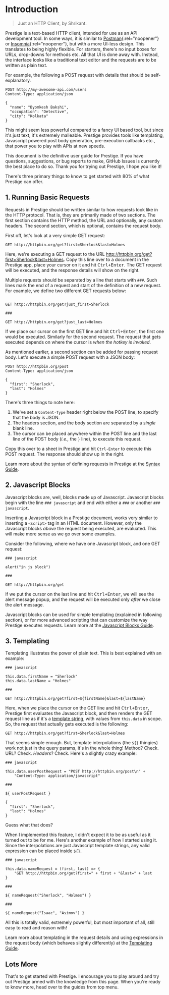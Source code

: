 # Introduction

> Just an HTTP Client, by Shrikant.

Prestige is a text-based HTTP client, intended for use as an API development tool. In some ways, it is similar to
[Postman](https://postman.co){:rel="noopener"} or [Insomnia](https://insomnia.rest){:rel="noopener"}, but with a more
UI-less design. This translates to being highly flexible. For starters, there's no input boxes for URLs, drop-downs for
methods etc. All that UI is done away with. Instead, the interface looks like a traditional text editor and the requests
are to be written as plain text.

For example, the following a POST request with details that should be self-explanatory.

```http
POST http://my-awesome-api.com/users
Content-Type: application/json

{
  "name": "Byomkesh Bakshi",
  "occupation": "Detective",
  "city": "Kolkata"
}
```

This might seem less powerful compared to a fancy UI based tool, but since it's just text, it's extremely malleable.
Prestige provides tools like templating, Javascript powered post body generation, pre-execution callbacks etc., that
power you to play with APIs at new speeds.

This document is the definitive user guide for Prestige. If you have questions, suggestions, or bug reports to make,
GitHub Issues is currently the best place to do so. Thank you for trying out Prestige, I hope you like it!

There's three primary things to know to get started with 80% of what Prestige can offer.

## 1. Running Basic Requests

Requests in Prestige should be written similar to how requests look like in the HTTP protocol. That is, they are
primarily made of two sections. The first section contains the HTTP method, the URL and optionally, any custom headers.
The second section, which is optional, contains the request body.

First off, let's look at a very simple GET request:

```http
GET http://httpbin.org/get?first=Sherlock&last=Holmes
```

Here, we're executing a GET request to the URL <http://httpbin.org/get?first=Sherlock&last=Holmes>. Copy this line over
to a document in the Prestige app, place your cursor on it and hit <kbd>Ctrl+Enter</kbd>. The GET request will be
executed, and the response details will show on the right.

Multiple requests should be separated by a line that starts with `###`. Such lines mark the end of a request and start
of the definition of a new request. For example, we define two different GET requests below:

```http

GET http://httpbin.org/get?just_first=Sherlock

###

GET http://httpbin.org/get?just_last=Holmes

```

If we place our cursor on the first GET line and hit <kbd>Ctrl+Enter</kbd>, the first one would be executed. Similarly
for the second request. The request that gets executed depends on where the cursor is *when the hotkey is invoked*.

As mentioned earlier, a second section can be added for passing request body. Let's execute a simple POST request with a
JSON body:

```http
POST http://httpbin.org/post
Content-Type: application/json

{
  "first": "Sherlock",
  "last": "Holmes"
}
```

There's three things to note here:

1. We've set a `Content-Type` header right below the POST line, to specify that the body is JSON.
1. The headers section, and the body section are separated by a *single* blank line.
1. The cursor can be placed anywhere within the POST line and the last line of the POST body (*i.e.,* the `}` line),
   to execute this request.

Copy this over to a sheet in Prestige and hit `Ctrl-Enter` to execute this POST request. The response should show up
in the right.

Learn more about the syntax of defining requests in Prestige at the [Syntax Guide](guides/syntax.md).

## 2. Javascript Blocks

Javascript blocks are, well, blocks made up of Javascript. Javascript blocks begin with the line `### javascript` and
end with either a `###` or another `### javascript`.

Inserting a Javascript block in a Prestige document, works very similar to inserting a `<script>` tag in an HTML
document. However, only the Javascript blocks *above* the request being executed, are evaluated. This will make more
sense as we go over some examples.

Consider the following, where we have one Javascript block, and one GET request:

```
### javascript

alert("in js block")

###

GET http://httpbin.org/get
```

If we put the cursor on the last line and hit <kbd>Ctrl+Enter</kbd>, we will see the alert message popup, and the
request will be executed only *after* we close the alert message.

Javascript blocks can be used for simple templating (explained in following section), or for more advanced scripting
that can customize the way Prestige executes requests. Learn more at the [Javascript Blocks
Guide](guides/javascript-blocks.md).

## 3. Templating

Templating illustrates the power of plain text. This is best explained with an example:

```
### javascript

this.data.firstName = "Sherlock"
this.data.lastName = "Holmes"

###

GET http://httpbin.org/get?first=${firstName}&last=${lastName}
```

Here, when we place the cursor on the GET line and hit <kbd>Ctrl+Enter</kbd>, Prestige first evaluates the Javascript
block, and then renders the GET request line as if it's a [template string][], with values from `this.data` in scope.
So, the request that actually gets executed is the following:

[template string]: https://developer.mozilla.org/en-US/docs/Web/JavaScript/Reference/Template_literals

```
GET http://httpbin.org/get?first=Sherlock&last=Holmes
```

That seems simple enough. But, template interpolations (the `${}` thingies) work not just in the query params, it's in
the whole thing! Method? Check. URL? Check. *Headers*? Check. Here's a slightly crazy example:

```
### javascript

this.data.userPostRequest = "POST http://httpbin.org/post\n" +
    "Content-Type: application/javascript"

###

${ userPostRequest }

{
  "first": "Sherlock",
  "last": "Holmes"
}
```

Guess what that does?

When I implemented this feature, I didn't expect it to be as useful as it turned out to be for me. Here's another
example of how I started using it. Since the interpolations are just Javascript template strings, any valid expression
can be placed inside `${}`.

```
### javascript

this.data.nameRequest = (first, last) => {
    "GET http://httpbin.org/get?first=" + first + "&last=" + last
}

###

${ nameRequest("Sherlock", "Holmes") }

###

${ nameRequest("Isaac", "Asimov") }

```

All this is totally valid, extremely powerful, but most important of all, still easy to read and reason with!

Learn more about templating in the request details and using expressions in the request body (which behaves slightly
differently) at the [Templating Guide](guides/templating.md).

## Lots More

That's to get started with Prestige. I encourage you to play around and try out Prestige armed with the knowledge from
this page. When you're ready to know more, head over to the guides from top menu.
